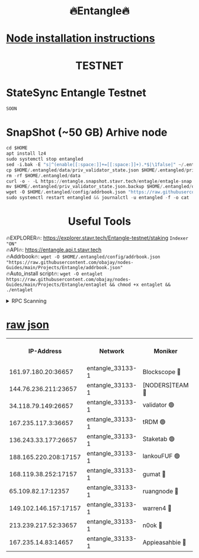 <h1 align="center"> 🔥Entangle🔥</h1>

[Node installation instructions](https://github.com/obajay/nodes-Guides/tree/main/Projects/Entangle)
=

<h1 align="center"> TESTNET</h1>

# StateSync Entangle Testnet
```python
SOON
```
# SnapShot (~50 GB) Arhive node
```python
cd $HOME
apt install lz4
sudo systemctl stop entangled
sed -i.bak -E "s|^(enable[[:space:]]+=[[:space:]]+).*$|\1false|" ~/.entangled/config/config.toml
cp $HOME/.entangled/data/priv_validator_state.json $HOME/.entangled/priv_validator_state.json.backup
rm -rf $HOME/.entangled/data
curl -o - -L https://entangle.snapshot.stavr.tech/entagle/entagle-snap.tar.lz4 | lz4 -c -d - | tar -x -C $HOME/.entangled --strip-components 2
mv $HOME/.entangled/priv_validator_state.json.backup $HOME/.entangled/data/priv_validator_state.json
wget -O $HOME/.entangled/config/addrbook.json "https://raw.githubusercontent.com/obajay/nodes-Guides/main/Projects/Entangle/addrbook.json"
sudo systemctl restart entangled && journalctl -u entangled -f -o cat
```
 <h1 align="center"> Useful Tools</h1>
 
🔥EXPLORER🔥: https://explorer.stavr.tech/Entangle-testnet/staking        `Indexer "ON"` \
🔥API🔥:      https://entangle.api.t.stavr.tech \
🔥Addrbook🔥: ```wget -O $HOME/.entangled/config/addrbook.json "https://raw.githubusercontent.com/obajay/nodes-Guides/main/Projects/Entangle/addrbook.json"``` \
🔥Auto_install script🔥:  `wget -O entaglet https://raw.githubusercontent.com/obajay/nodes-Guides/main/Projects/Entangle/entaglet && chmod +x entaglet && ./entaglet`


<details>
<summary>RPC Scanning</summary>

<h2 align="center"> We scan nodes in real time every 4 hours. And we provide the final result of RPC endpoints.
We cannot influence the operation of these nodes in any way. </h2>


```python
If Voting Power is higher than 0 --> then the Node is a validator of the network and may be subject to attack and be a potential threat to the chain.
```
```python
We marked such validators with a red symbol
```

</details>

[raw json](https://rpc-check.entangt.stavr.tech/entangt/rpc-entangt-result.json)
=


<table><tr><th>IP-Address</th><th>Network</th><th>Moniker</th><th>Latest Block Height</th><th>Earliest Block Height</th><th>Catching Up</th><th>Tx Index</th><th>Voting Power</th><th>Scan Time</th></tr><tr><td>161.97.180.20:36657</td><td>entangle_33133-1</td><td>Blockscope 🔴</td><td>1807566</td><td>1</td><td>False</td><td>off</td><td>259606473635098</td><td>2024-01-22T08:24:13.624814800UTC</td></tr><tr><td>144.76.236.211:23657</td><td>entangle_33133-1</td><td>[NODERS]TEAM 🔴</td><td>1807567</td><td>1</td><td>False</td><td>off</td><td>47049800500000000</td><td>2024-01-22T08:24:21.413953770UTC</td></tr><tr><td>34.118.79.149:26657</td><td>entangle_33133-1</td><td>validator 🟢</td><td>1807568</td><td>1</td><td>False</td><td>on</td><td>0</td><td>2024-01-22T08:24:26.344402643UTC</td></tr><tr><td>167.235.117.3:36657</td><td>entangle_33133-1</td><td>tRDM 🟢</td><td>1807568</td><td>1</td><td>False</td><td>on</td><td>0</td><td>2024-01-22T08:24:26.913265576UTC</td></tr><tr><td>136.243.33.177:26657</td><td>entangle_33133-1</td><td>Staketab 🟢</td><td>1807567</td><td>660001</td><td>False</td><td>on</td><td>0</td><td>2024-01-22T08:24:23.690878616UTC</td></tr><tr><td>188.165.220.208:17157</td><td>entangle_33133-1</td><td>lankouFUF 🟢</td><td>1807566</td><td>725001</td><td>False</td><td>on</td><td>0</td><td>2024-01-22T08:24:16.711774091UTC</td></tr><tr><td>168.119.38.252:17157</td><td>entangle_33133-1</td><td>gumat 🔴</td><td>1807566</td><td>962001</td><td>False</td><td>on</td><td>310893412878335</td><td>2024-01-22T08:24:16.339407044UTC</td></tr><tr><td>65.109.82.17:12357</td><td>entangle_33133-1</td><td>ruangnode 🔴</td><td>1807566</td><td>1312001</td><td>False</td><td>off</td><td>364725206713246</td><td>2024-01-22T08:24:14.015909328UTC</td></tr><tr><td>149.102.146.157:17157</td><td>entangle_33133-1</td><td>warren4 🔴</td><td>1807567</td><td>1436001</td><td>False</td><td>on</td><td>484417023854259</td><td>2024-01-22T08:24:21.112886478UTC</td></tr><tr><td>213.239.217.52:33657</td><td>entangle_33133-1</td><td>n0ok 🔴</td><td>1807568</td><td>1707568</td><td>False</td><td>off</td><td>46574392273662988</td><td>2024-01-22T08:24:25.953151863UTC</td></tr><tr><td>167.235.14.83:14657</td><td>entangle_33133-1</td><td>Appieasahbie 🔴</td><td>1807568</td><td>1716001</td><td>False</td><td>on</td><td>44123221801989996</td><td>2024-01-22T08:24:26.596747066UTC</td></tr></table>

